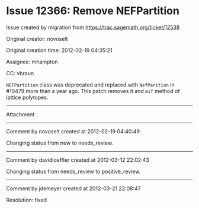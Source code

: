 # Issue 12366: Remove NEFPartition

Issue created by migration from https://trac.sagemath.org/ticket/12538

Original creator: novoselt

Original creation time: 2012-02-19 04:35:21

Assignee: mhampton

CC:  vbraun

`NEFPartition` class was deprecated and replaced with `NefParition` in #10479 more than a year ago. This patch removes it and `mif` method of lattice polytopes.


---

Attachment


---

Comment by novoselt created at 2012-02-19 04:40:49

Changing status from new to needs_review.


---

Comment by davidloeffler created at 2012-03-12 22:02:43

Changing status from needs_review to positive_review.


---

Comment by jdemeyer created at 2012-03-21 22:08:47

Resolution: fixed
